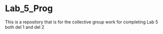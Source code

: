 # Lab_5_Prog
This is a repository that is for the collective group work for completing Lab 5 both del 1 and del 2
